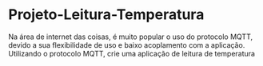 # Projeto-Leitura-Temperatura
Na área de internet das coisas, é muito popular o uso do protocolo MQTT, devido a sua flexibilidade de uso e baixo acoplamento com a aplicação. Utilizando o protocolo MQTT, crie uma aplicação de leitura de temperatura
